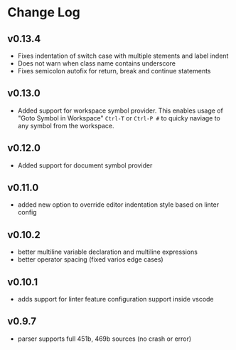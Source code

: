 # Change Log

## v0.13.4

- Fixes indentation of switch case with multiple stements and label indent
- Does not warn when class name contains underscore 
- Fixes semicolon autofix for return, break and continue statements

## v0.13.0

- Added support for workspace symbol provider. This enables usage of "Goto
  Symbol in Workspace" `Ctrl-T` or `Ctrl-P #` to quicky naviage to any 
  symbol from the workspace.

## v0.12.0

- Added support for document symbol provider

## v0.11.0

- added new option to override editor indentation style based on linter config

## v0.10.2

- better multiline variable declaration and multiline expressions
- better operator spacing (fixed varios edge cases)

## v0.10.1

- adds support for linter feature configuration support inside vscode

## v0.9.7

- parser supports full 451b, 469b sources (no crash or error)
